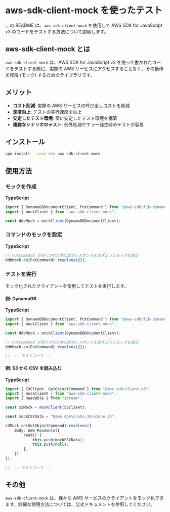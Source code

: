 # aws-sdk-client-mock を使ったテスト

この README は、`aws-sdk-client-mock` を使用して AWS SDK for JavaScript v3 のコードをテストする方法について説明します。

## aws-sdk-client-mock とは

`aws-sdk-client-mock` は、AWS SDK for JavaScript v3 を使って書かれたコードをテストする際に、実際の AWS サービスにアクセスすることなく、その動作を模擬 (モック) するためのライブラリです。

## メリット

* **コスト削減**: 実際の AWS サービスの呼び出しコストを削減
* **速度向上**: テストの実行速度を向上
* **安定したテスト環境**: 常に安定したテスト環境を構築
* **複雑なシナリオのテスト**: 例外処理やエラー発生時のテストが容易

## インストール

```bash
npm install --save-dev aws-sdk-client-mock
```

## 使用方法

### モックを作成

**TypeScript**

```typescript
import { DynamoDBDocumentClient, PutCommand } from "@aws-sdk/lib-dynamodb";
import { mockClient } from "aws-sdk-client-mock";

const ddbMock = mockClient(DynamoDBDocumentClient);
```

### コマンドのモックを設定

**TypeScript**

```typescript
// PutCommand が実行された時に成功レスポンスを返すようにモックを設定
ddbMock.on(PutCommand).resolves({});
```

### テストを実行

モック化されたクライアントを使用してテストを実行します。

#### 例: DynamoDB

**TypeScript**

```typescript
import { DynamoDBDocumentClient, PutCommand } from "@aws-sdk/lib-dynamodb";
import { mockClient } from "aws-sdk-client-mock";

const ddbMock = mockClient(DynamoDBDocumentClient);

// PutCommand が実行された時に成功レスポンスを返すようにモックを設定
ddbMock.on(PutCommand).resolves({});

// ... テストコード ...
```

#### 例: S3 から CSV を読み込む

**TypeScript**

```typescript
import { S3Client, GetObjectCommand } from "@aws-sdk/client-s3";
import { mockClient } from "aws-sdk-client-mock";
import { Readable } from "stream";

const s3Mock = mockClient(S3Client);

const mockCSVData = "Name,Age\nJohn,30\nJane,25";

s3Mock.on(GetObjectCommand).resolves({
    Body: new Readable({
        read() {
            this.push(mockCSVData);
            this.push(null);
        },
    }),
});

// ... テストコード ...
```

## その他

`aws-sdk-client-mock` は、様々な AWS サービスのクライアントをモック化できます。詳細な使用方法については、公式ドキュメントを参照してください。


